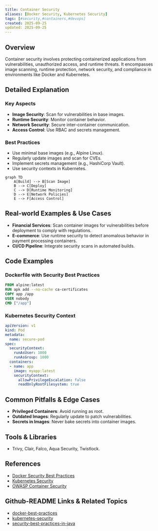 ```yaml
---
title: Container Security
aliases: [Docker Security, Kubernetes Security]
tags: [#security,#containers,#devops]
created: 2025-09-25
updated: 2025-09-25
---
```


## Overview

Container security involves protecting containerized applications from vulnerabilities, unauthorized access, and runtime threats. It encompasses image scanning, runtime protection, network security, and compliance in environments like Docker and Kubernetes.

## Detailed Explanation

### Key Aspects
- **Image Security**: Scan for vulnerabilities in base images.
- **Runtime Security**: Monitor container behavior.
- **Network Security**: Secure inter-container communication.
- **Access Control**: Use RBAC and secrets management.

### Best Practices
- Use minimal base images (e.g., Alpine Linux).
- Regularly update images and scan for CVEs.
- Implement secrets management (e.g., HashiCorp Vault).
- Use security contexts in Kubernetes.

```mermaid
graph TD
    A[Build] --> B[Scan Image]
    B --> C[Deploy]
    C --> D[Runtime Monitoring]
    D --> E[Network Policies]
    E --> F[Access Control]
```

## Real-world Examples & Use Cases

- **Financial Services**: Scan container images for vulnerabilities before deployment to comply with regulations.
- **E-commerce**: Use runtime security to detect anomalous behavior in payment processing containers.
- **CI/CD Pipeline**: Integrate security scans in automated builds.

## Code Examples

### Dockerfile with Security Best Practices
```dockerfile
FROM alpine:latest
RUN apk add --no-cache ca-certificates
COPY app /app
USER nobody
CMD ["/app"]
```

### Kubernetes Security Context
```yaml
apiVersion: v1
kind: Pod
metadata:
  name: secure-pod
spec:
  securityContext:
    runAsUser: 1000
    runAsGroup: 1000
  containers:
  - name: app
    image: myapp:latest
    securityContext:
      allowPrivilegeEscalation: false
      readOnlyRootFilesystem: true
```

## Common Pitfalls & Edge Cases

- **Privileged Containers**: Avoid running as root.
- **Outdated Images**: Regularly update to patch vulnerabilities.
- **Secrets in Images**: Never bake secrets into container images.

## Tools & Libraries

- Trivy, Clair, Falco, Aqua Security, Twistlock.

## References

- [Docker Security Best Practices](https://docs.docker.com/develop/dev-best-practices/security/)
- [Kubernetes Security](https://kubernetes.io/docs/concepts/security/)
- [OWASP Container Security](https://owasp.org/www-project-container-security/)

## Github-README Links & Related Topics

- [docker-best-practices](../docker-best-practices/README.md)
- [kubernetes-security](../kubernetes-security/README.md)
- [security-best-practices-in-java](../security-best-practices-in-java/README.md)